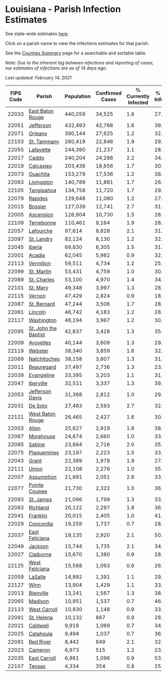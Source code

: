 # Louisiana - Parish Infection Estimates

See state-wide estimates [here](/infections/us-la).

Click on a parish name to view the infections estimates for that parish.

See the [Counties Summary](/infections/summary-counties) page for a searchable and sortable table.

*Note: Due to the inherent lag between infections and reporting of cases, our estimates of infections are as of 14 days ago.*

*Last updated: February 14, 2021*

|   FIPS Code |                                       Parish |   Population |   Confirmed Cases |   % Currently Infected |   % Total Infected |
|-------------|----------------------------------------------|--------------|-------------------|------------------------|--------------------|
|       22033 |         [East Baton Rouge](east-baton-rouge) |      440,059 |            34,525 |                    1.6 |               27.1 |
|       22051 |                       [Jefferson](jefferson) |      432,493 |            42,766 |                    1.6 |               39.1 |
|       22071 |                           [Orleans](orleans) |      390,144 |            27,625 |                    1.2 |               32.1 |
|       22103 |                   [St. Tammany](st.-tammany) |      260,419 |            22,846 |                    1.9 |               29.4 |
|       22055 |                       [Lafayette](lafayette) |      244,390 |            21,237 |                    1.1 |               28.8 |
|       22017 |                               [Caddo](caddo) |      240,204 |            24,286 |                    2.2 |               34.7 |
|       22019 |                       [Calcasieu](calcasieu) |      203,436 |            18,656 |                    1.7 |               30.2 |
|       22073 |                         [Ouachita](ouachita) |      153,279 |            17,536 |                    1.2 |               38.0 |
|       22063 |                     [Livingston](livingston) |      140,789 |            11,891 |                    1.7 |               26.7 |
|       22105 |                     [Tangipahoa](tangipahoa) |      134,758 |            11,720 |                    1.7 |               29.3 |
|       22079 |                           [Rapides](rapides) |      129,648 |            11,080 |                    1.2 |               27.9 |
|       22015 |                           [Bossier](bossier) |      127,039 |            12,741 |                    2.7 |               31.4 |
|       22005 |                       [Ascension](ascension) |      126,604 |            10,730 |                    1.5 |               28.8 |
|       22109 |                     [Terrebonne](terrebonne) |      110,461 |             9,164 |                    1.9 |               28.1 |
|       22057 |                       [Lafourche](lafourche) |       97,614 |             8,828 |                    2.1 |               31.7 |
|       22097 |                     [St. Landry](st.-landry) |       82,124 |             8,130 |                    1.2 |               32.4 |
|       22045 |                             [Iberia](iberia) |       69,830 |             6,305 |                    1.5 |               31.0 |
|       22001 |                             [Acadia](acadia) |       62,045 |             5,982 |                    0.9 |               32.7 |
|       22113 |                       [Vermilion](vermilion) |       59,511 |             4,734 |                    1.2 |               25.6 |
|       22099 |                     [St. Martin](st.-martin) |       53,431 |             4,759 |                    1.0 |               30.5 |
|       22089 |                   [St. Charles](st.-charles) |       53,100 |             4,970 |                    1.4 |               34.8 |
|       22101 |                         [St. Mary](st.-mary) |       49,348 |             3,997 |                    1.3 |               28.1 |
|       22115 |                             [Vernon](vernon) |       47,429 |             2,824 |                    0.9 |               18.8 |
|       22087 |                   [St. Bernard](st.-bernard) |       47,244 |             3,506 |                    1.7 |               28.4 |
|       22061 |                           [Lincoln](lincoln) |       46,742 |             4,183 |                    1.2 |               28.0 |
|       22117 |                     [Washington](washington) |       46,194 |             3,967 |                    1.2 |               30.0 |
|       22095 | [St. John the Baptist](st.-john-the-baptist) |       42,837 |             3,428 |                    1.3 |               35.1 |
|       22009 |                       [Avoyelles](avoyelles) |       40,144 |             3,609 |                    1.3 |               29.1 |
|       22119 |                           [Webster](webster) |       38,340 |             3,859 |                    1.6 |               32.2 |
|       22069 |                 [Natchitoches](natchitoches) |       38,158 |             3,807 |                    1.3 |               31.6 |
|       22011 |                     [Beauregard](beauregard) |       37,497 |             2,736 |                    1.3 |               23.4 |
|       22039 |                     [Evangeline](evangeline) |       33,395 |             3,203 |                    1.1 |               31.0 |
|       22047 |                       [Iberville](iberville) |       32,511 |             3,337 |                    1.3 |               39.4 |
|       22053 |           [Jefferson Davis](jefferson-davis) |       31,368 |             2,812 |                    1.0 |               29.7 |
|       22031 |                           [De Soto](de-soto) |       27,463 |             2,593 |                    2.7 |               32.7 |
|       22121 |         [West Baton Rouge](west-baton-rouge) |       26,465 |             2,427 |                    1.6 |               30.6 |
|       22003 |                               [Allen](allen) |       25,627 |             2,919 |                    1.6 |               38.9 |
|       22067 |                       [Morehouse](morehouse) |       24,874 |             2,660 |                    1.0 |               33.7 |
|       22085 |                             [Sabine](sabine) |       23,884 |             2,716 |                    2.0 |               35.3 |
|       22075 |                   [Plaquemines](plaquemines) |       23,197 |             2,223 |                    1.5 |               33.2 |
|       22043 |                               [Grant](grant) |       22,389 |             1,978 |                    1.9 |               27.1 |
|       22111 |                               [Union](union) |       22,108 |             2,276 |                    1.0 |               35.4 |
|       22007 |                     [Assumption](assumption) |       21,891 |             2,051 |                    2.6 |               33.3 |
|       22077 |               [Pointe Coupee](pointe-coupee) |       21,730 |             2,322 |                    1.0 |               36.4 |
|       22093 |                       [St. James](st.-james) |       21,096 |             1,799 |                    1.3 |               33.6 |
|       22083 |                         [Richland](richland) |       20,122 |             2,297 |                    1.8 |               36.9 |
|       22041 |                         [Franklin](franklin) |       20,015 |             2,405 |                    1.0 |               41.9 |
|       22029 |                       [Concordia](concordia) |       19,259 |             1,737 |                    0.7 |               28.5 |
|       22037 |             [East Feliciana](east-feliciana) |       19,135 |             2,920 |                    2.1 |               50.2 |
|       22049 |                           [Jackson](jackson) |       15,744 |             1,735 |                    2.1 |               34.6 |
|       22027 |                       [Claiborne](claiborne) |       15,670 |             1,380 |                    0.9 |               28.8 |
|       22125 |             [West Feliciana](west-feliciana) |       15,568 |             1,093 |                    0.6 |               26.3 |
|       22059 |                           [LaSalle](lasalle) |       14,892 |             1,391 |                    1.1 |               29.3 |
|       22127 |                                 [Winn](winn) |       13,904 |             1,429 |                    1.1 |               33.5 |
|       22013 |                       [Bienville](bienville) |       13,241 |             1,567 |                    1.3 |               38.8 |
|       22065 |                           [Madison](madison) |       10,951 |             1,537 |                    0.7 |               46.2 |
|       22123 |                 [West Carroll](west-carroll) |       10,830 |             1,148 |                    0.9 |               33.3 |
|       22091 |                     [St. Helena](st.-helena) |       10,132 |               867 |                    0.9 |               28.5 |
|       22021 |                         [Caldwell](caldwell) |        9,918 |             1,069 |                    0.7 |               34.6 |
|       22025 |                       [Catahoula](catahoula) |        9,494 |             1,037 |                    0.7 |               36.5 |
|       22081 |                       [Red River](red-river) |        8,442 |               849 |                    2.1 |               32.7 |
|       22023 |                           [Cameron](cameron) |        6,973 |               515 |                    1.2 |               23.4 |
|       22035 |                 [East Carroll](east-carroll) |        6,861 |             1,096 |                    0.9 |               53.2 |
|       22107 |                             [Tensas](tensas) |        4,334 |               354 |                    0.8 |               25.6 |